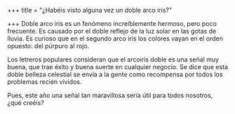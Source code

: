 +++
title = "¿Habéis visto alguna vez un doble arco iris?"

+++
Doble arco iris es un fenómeno increíblemente hermoso, pero poco frecuente. Es causado por el doble reflejo de la luz solar en las gotas de lluvia. Es curioso que en el segundo arco iris los colores vayan en el orden opuesto: del púrpuro al rojo.

Los letreros populares consideran que el arcoiris doble es una señal muy buena, que trae éxito y buena suerte en cualquier negocio. Se dice que esta doble belleza celestial se envía a la gente como recompensa por todos los problemas recién vividos.

Pues, este año una señal tan maravillosa sería útil para todos nosotros, ¿qué creéis?

 
